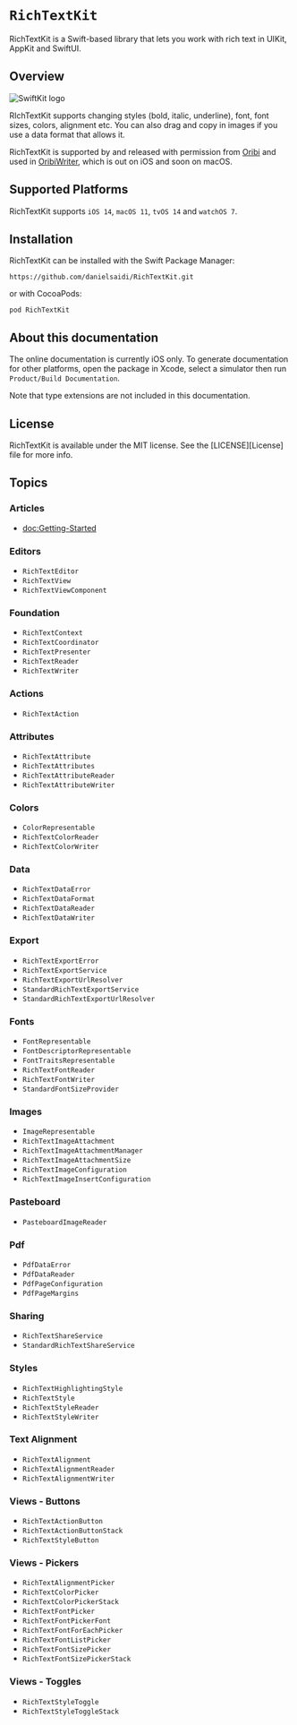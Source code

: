 # ``RichTextKit``

RichTextKit is a Swift-based library that lets you work with rich text in UIKit, AppKit and SwiftUI.


## Overview

![SwiftKit logo](Logo.png)

RIchTextKit supports changing styles (bold, italic, underline), font, font sizes, colors, alignment etc. You can also drag and copy in images if you use a data format that allows it. 

RichTextKit is supported by and released with permission from [Oribi](https://oribi.se/en/) and used in [OribiWriter](https://oribi.se/en/apps/oribi-writer/), which is out on iOS and soon on macOS.



## Supported Platforms

RichTextKit supports `iOS 14`, `macOS 11`, `tvOS 14` and `watchOS 7`.



## Installation

RichTextKit can be installed with the Swift Package Manager:

```
https://github.com/danielsaidi/RichTextKit.git
```

or with CocoaPods:

```
pod RichTextKit
```



## About this documentation

The online documentation is currently iOS only. To generate documentation for other platforms, open the package in Xcode, select a simulator then run `Product/Build Documentation`.

Note that type extensions are not included in this documentation.



## License

RichTextKit is available under the MIT license. See the [LICENSE][License] file for more info.



## Topics

### Articles

- <doc:Getting-Started>

### Editors

- ``RichTextEditor``
- ``RichTextView``
- ``RichTextViewComponent``

### Foundation

- ``RichTextContext``
- ``RichTextCoordinator``
- ``RichTextPresenter``
- ``RichTextReader``
- ``RichTextWriter``

### Actions

- ``RichTextAction``

### Attributes

- ``RichTextAttribute``
- ``RichTextAttributes``
- ``RichTextAttributeReader``
- ``RichTextAttributeWriter``

### Colors

- ``ColorRepresentable``
- ``RichTextColorReader``
- ``RichTextColorWriter``

### Data

- ``RichTextDataError``
- ``RichTextDataFormat``
- ``RichTextDataReader``
- ``RichTextDataWriter``

### Export

- ``RichTextExportError``
- ``RichTextExportService``
- ``RichTextExportUrlResolver``
- ``StandardRichTextExportService``
- ``StandardRichTextExportUrlResolver``

### Fonts

- ``FontRepresentable``
- ``FontDescriptorRepresentable``
- ``FontTraitsRepresentable``
- ``RichTextFontReader``
- ``RichTextFontWriter``
- ``StandardFontSizeProvider``

### Images

- ``ImageRepresentable``
- ``RichTextImageAttachment``
- ``RichTextImageAttachmentManager``
- ``RichTextImageAttachmentSize``
- ``RichTextImageConfiguration``
- ``RichTextImageInsertConfiguration``

### Pasteboard

- ``PasteboardImageReader``

### Pdf

- ``PdfDataError``
- ``PdfDataReader``
- ``PdfPageConfiguration``
- ``PdfPageMargins``

### Sharing

- ``RichTextShareService``
- ``StandardRichTextShareService``

### Styles

- ``RichTextHighlightingStyle``
- ``RichTextStyle``
- ``RichTextStyleReader``
- ``RichTextStyleWriter``

### Text Alignment

- ``RichTextAlignment``
- ``RichTextAlignmentReader``
- ``RichTextAlignmentWriter``

### Views - Buttons

- ``RichTextActionButton``
- ``RichTextActionButtonStack``
- ``RichTextStyleButton``

### Views - Pickers

- ``RichTextAlignmentPicker``
- ``RichTextColorPicker``
- ``RichTextColorPickerStack``
- ``RichTextFontPicker``
- ``RichTextFontPickerFont``
- ``RichTextFontForEachPicker``
- ``RichTextFontListPicker``
- ``RichTextFontSizePicker``
- ``RichTextFontSizePickerStack``

### Views - Toggles

- ``RichTextStyleToggle``
- ``RichTextStyleToggleStack``
